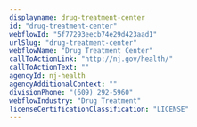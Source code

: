 ```yaml
---
displayname: drug-treatment-center
id: "drug-treatment-center"
webflowId: "5f77293eecb74e29d423aad1"
urlSlug: "drug-treatment-center"
webflowName: "Drug Treatment Center"
callToActionLink: "http://nj.gov/health/"
callToActionText: ""
agencyId: nj-health
agencyAdditionalContext: ""
divisionPhone: "(609) 292-5960"
webflowIndustry: "Drug Treatment"
licenseCertificationClassification: "LICENSE"
---
```

